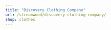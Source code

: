 ```yaml
---
title: "Discovery Clothing Company"
url: /streamwood/discovery-clothing-company/
shop: clothes
---
```

